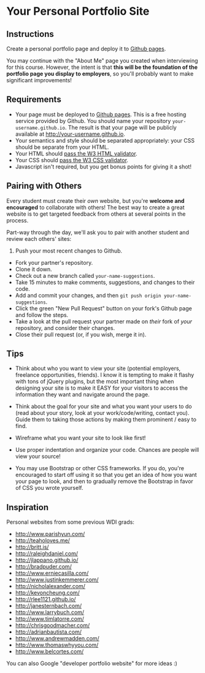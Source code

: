 # Your Personal Portfolio Site

## Instructions

Create a personal portfolio page and deploy it to [Github pages](https://pages.github.com/).

You may continue with the "About Me" page you created when interviewing for this course. However, the intent is that **this will be the foundation of the portfolio page you display to employers**, so you'll probably want to make significant improvements!

## Requirements

- Your page must be deployed to [Github pages](https://pages.github.com/). This is a free hosting service provided by Github. You should name your repository `your-username.github.io`. The result is that your page will be publicly available at http://your-username.github.io.
- Your semantics and style should be separated appropriately: your CSS should be separate from your HTML.
- Your HTML should [pass the W3 HTML validator](https://validator.w3.org/#validate_by_input).
- Your CSS should [pass the W3 CSS validator](https://jigsaw.w3.org/css-validator/#validate_by_input).
- Javascript isn't required, but you get bonus points for giving it a shot!

## Pairing with Others

Every student must create their *own* website, but you're **welcome and encouraged** to collaborate with others! The best way to create a great website is to get targeted feedback from others at several points in the process.

Part-way through the day, we'll ask you to pair with another student and review each others' sites:

1. Push your most recent changes to Github.
- Fork your partner's repository.
- Clone it down.
- Check out a new branch called `your-name-suggestions`.
- Take 15 minutes to make comments, suggestions, and changes to their code.
- Add and commit your changes, and then `git push origin your-name-suggestions`.
- Click the green "New Pull Request" button on your fork's Github page and follow the steps.
- Take a look at the pull request your partner made on *their* fork of *your* repository, and consider their changes.
- Close their pull request (or, if you wish, merge it in).

## Tips

* Think about who you want to view your site (potential employers, freelance opportunities, friends). I know it is tempting to make it flashy with tons of jQuery plugins, but the most important thing when designing your site is to make it EASY for your visitors to access the information they want and navigate around the page.

* Think about the goal for your site and what you want your users to do (read about your story, look at your work/code/writing, contact you). Guide them to taking those actions by making them prominent / easy to find.

* Wireframe what you want your site to look like first!

* Use proper indentation and organize your code. Chances are people will view your source!

* You may use Bootstrap or other CSS frameworks. If you do, you're encouraged to start off using it so that you get an idea of how you want your page to look, and then to gradually remove the Bootstrap in favor of CSS you wrote yourself.

## Inspiration

Personal websites from some previous WDI grads:

* http://www.parishyun.com/
* http://teaholoves.me/
* http://britt.is/
* http://raleighdaniel.com/
* http://jlappano.github.io/
* http://bradpuder.com/
* http://www.erniecasilla.com/
* http://www.justinkemmerer.com/
* http://nicholalexander.com/
* http://kevoncheung.com/
* http://rlee1121.github.io/
* http://janesternbach.com/
* http://www.larrybuch.com/
* http://www.timlatorre.com/
* http://chrisgoodmacher.com/
* http://adrianbautista.com/
* http://www.andrewmadden.com/
* http://www.thomaswhyyou.com/
* http://www.belcortes.com/

You can also Google "developer portfolio website" for more ideas :)

